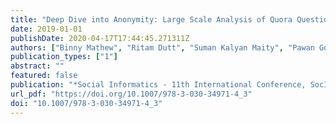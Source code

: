 ```yaml
---
title: "Deep Dive into Anonymity: Large Scale Analysis of Quora Questions"
date: 2019-01-01
publishDate: 2020-04-17T17:44:45.271311Z
authors: ["Binny Mathew", "Ritam Dutt", "Suman Kalyan Maity", "Pawan Goyal", "Animesh Mukherjee"]
publication_types: ["1"]
abstract: ""
featured: false
publication: "*Social Informatics - 11th International Conference, SocInfo 2019, Doha, Qatar, November 18-21, 2019, Proceedings*"
url_pdf: "https://doi.org/10.1007/978-3-030-34971-4_3"
doi: "10.1007/978-3-030-34971-4_3"
---
```


